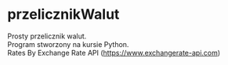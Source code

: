 # przelicznikWalut
Prosty przelicznik walut. <br/>
Program stworzony na kursie Python. <br/>
Rates By Exchange Rate API (https://www.exchangerate-api.com)
